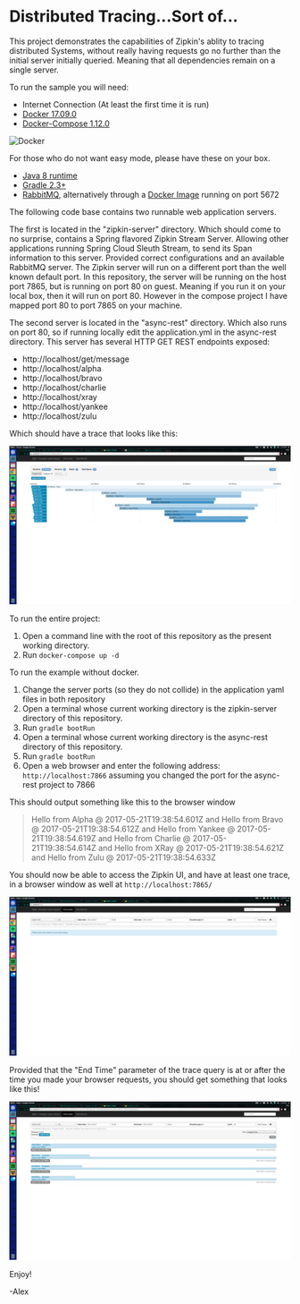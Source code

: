 # Distributed Tracing...Sort of...

This project demonstrates the capabilities of Zipkin's ablity to tracing distributed Systems, without really having requests go no further than the initial server initially queried.
Meaning that all dependencies remain on a single server.

To run the sample you will need:
  - Internet Connection (At least the first time it is run)
  - [Docker 17.09.0](https://www.docker.com/) 
  - [Docker-Compose 1.12.0](https://docs.docker.com/compose/install/)
 
 ![Docker](https://www.docker.com/sites/default/files/Whale%20Logo332_5.png)
 
For those who do not want easy mode, please have these on your box. 
 - [Java 8 runtime](http://blog.acari.io/jvm/2017/05/05/Gradle-Install.html)
 - [Gradle 2.3+ ](http://blog.acari.io/jvm/2017/05/05/Gradle-Install.html)
 - [RabbitMQ](https://www.rabbitmq.com/download.html), alternatively through a [Docker Image](https://hub.docker.com/_/rabbitmq/) running on port 5672

The following code base contains two runnable web application servers.

The first is located in the "zipkin-server" directory.
Which should come to no surprise, contains a Spring flavored Zipkin Stream Server.
Allowing other applications running Spring Cloud Sleuth Stream, to send its Span information to this server.
Provided correct configurations and an available RabbitMQ server.
The Zipkin server will run on a different port than the well known default port.
In this repository, the server will be running on the host port 7865, but is running on port 80 on guest. 
Meaning if you run it on your local box, then it will run on port 80. 
However in the compose project I have mapped port 80 to port 7865 on your machine.

The second server is located in the "async-rest" directory.
Which also runs on port 80, so if running locally edit the application.yml in the async-rest directory.
This server has several HTTP GET REST endpoints exposed:

- http://localhost/get/message
- http://localhost/alpha
- http://localhost/bravo
- http://localhost/charlie
- http://localhost/xray
- http://localhost/yankee
- http://localhost/zulu

Which should have a trace that looks like this:

![trace](images/trace.png)

To run the entire project:
1. Open a command line with the root of this repository as the present working directory.
1. Run `docker-compose up -d`

To run the example without docker.
1. Change the server ports (so they do not collide) in the application yaml files in both repository
1. Open a terminal whose current working directory is the zipkin-server directory of this repository.
1. Run `gradle bootRun`
1. Open a terminal whose current working directory is the async-rest directory of this repository.
1. Run `gradle bootRun`
1. Open a web browser and enter the following address: `http://localhost:7866` assuming you changed the port for the async-rest project to 7866

This should output something like this to the browser window
    
>Hello from Alpha @ 2017-05-21T19:38:54.601Z and Hello from Bravo @ 2017-05-21T19:38:54.612Z and Hello from Yankee @ 2017-05-21T19:38:54.619Z and Hello from Charlie @ 2017-05-21T19:38:54.614Z and Hello from XRay @ 2017-05-21T19:38:54.621Z and Hello from Zulu @ 2017-05-21T19:38:54.633Z

You should now be able to access the Zipkin UI, and have at least one trace, in a browser window as well at `http://localhost:7865/`

![zipkin](images/zipkin.png)

Provided that the "End Time" parameter of the trace query is at or after the time you made your browser requests, you should get something that looks like this!

![zipkin-trace](images/zipkin-trace.png)

Enjoy!

-Alex